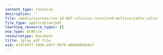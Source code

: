 ```yaml
---
content_type: resource
description: ''
file: /media/courses/res-18-007-calculus-revisited-multivariable-calculus-fall-2011/47d7447f78dbe0ff95f9e0de6091b4e7_f93PZ9ZyvDk.pdf
file_type: application/pdf
learning_resource_types: []
ocw_type: OCWFile
resourcetype: Document
title: 3play pdf file
uid: 47d7447f-78db-e0ff-95f9-e0de6091b4e7
---
```

